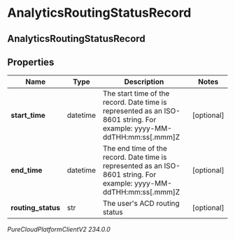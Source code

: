 # AnalyticsRoutingStatusRecord

## AnalyticsRoutingStatusRecord

## Properties

|Name | Type | Description | Notes|
|------------ | ------------- | ------------- | -------------|
| **start_time** | datetime | The start time of the record. Date time is represented as an ISO-8601 string. For example: yyyy-MM-ddTHH:mm:ss[.mmm]Z | [optional] |
| **end_time** | datetime | The end time of the record. Date time is represented as an ISO-8601 string. For example: yyyy-MM-ddTHH:mm:ss[.mmm]Z | [optional] |
| **routing_status** | str | The user&#39;s ACD routing status | [optional] |



_PureCloudPlatformClientV2 234.0.0_
